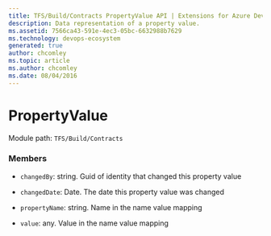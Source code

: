 ```yaml
---
title: TFS/Build/Contracts PropertyValue API | Extensions for Azure DevOps Services
description: Data representation of a property value.
ms.assetid: 7566ca43-591e-4ec3-05bc-6632988b7629
ms.technology: devops-ecosystem
generated: true
author: chcomley
ms.topic: article
ms.author: chcomley
ms.date: 08/04/2016
---
```


# PropertyValue

Module path: `TFS/Build/Contracts`

### Members

* `changedBy`: string. Guid of identity that changed this property value

* `changedDate`: Date. The date this property value was changed

* `propertyName`: string. Name in the name value mapping

* `value`: any. Value in the name value mapping
